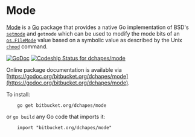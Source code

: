 Mode
========

[Mode](https://bitbucket.org/dchapes/mode)
is a [Go](http://golang.org/) package that provides
a native Go implementation of BSD's
[`setmode`](https://www.freebsd.org/cgi/man.cgi?query=setmode&sektion=3)
and `getmode` which can be used to modify the mode bits of
an [`os.FileMode`](https://golang.org/pkg/os#FileMode) value
based on a symbolic value as described by the
Unix [`chmod`](https://www.freebsd.org/cgi/man.cgi?query=chmod&sektion=1) command.

[![GoDoc](https://godoc.org/bitbucket.org/dchapes/mode?status.png)](https://godoc.org/bitbucket.org/dchapes/mode)
[ ![Codeship Status for dchapes/mode](https://app.codeship.com/projects/5d61b6e0-671d-0135-6ac8-72f6a397e706/status)](https://app.codeship.com/projects/241007)

Online package documentation is available via
[https://godoc.org/bitbucket.org/dchapes/mode](https://godoc.org/bitbucket.org/dchapes/mode).

To install:

		go get bitbucket.org/dchapes/mode

or `go build` any Go code that imports it:

		import "bitbucket.org/dchapes/mode"
